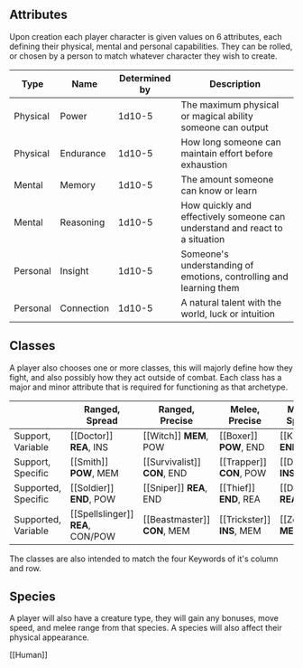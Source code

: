 ## Attributes

Upon creation each player character is given values on 6 attributes, each defining their physical, mental and personal capabilities. They can be rolled, or chosen by a person to match whatever character they wish to create.

| Type     | Name       | Determined by | Description                                                                 |
| -------- | ---------- | ------------- | --------------------------------------------------------------------------- |
| Physical | Power      | 1d10-5        | The maximum physical or magical ability someone can output                  |
| Physical | Endurance  | 1d10-5        | How long someone can maintain effort before exhaustion                      |
| Mental   | Memory     | 1d10-5        | The amount someone can know or learn                                        |
| Mental   | Reasoning  | 1d10-5        | How quickly and effectively someone can understand and react to a situation |
| Personal | Insight    | 1d10-5        | Someone's understanding of emotions, controlling and learning them          |
| Personal | Connection | 1d10-5        | A natural talent with the world, luck or intuition                          |

## Classes

A player also chooses one or more classes, this will majorly define how they fight, and also possibly how they act outside of combat. Each class has a major and minor attribute that is required for functioning as that archetype.

|                     | Ranged, Spread                    | Ranged, Precise              | Melee, Precise             | Melee, Spread            |
| ------------------- | --------------------------------- | ---------------------------- | -------------------------- | ------------------------ |
| Support, Variable   | [[Doctor]] **REA**, INS           | [[Witch]] **MEM**, POW       | [[Boxer]] **POW**, END     | [[Knight]] **END**, CON  |
| Support, Specific   | [[Smith]] **POW**, MEM            | [[Survivalist]] **CON**, END | [[Trapper]] **CON**, POW   | [[Dancer]] **INS**, END  |
| Supported, Specific | [[Soldier]] **END**, POW          | [[Sniper]] **REA**, END      | [[Thief]] **END**, REA     | [[Duelist]] **REA**, MEM |
| Supported, Variable | [[Spellslinger]] **REA**, CON/POW | [[Beastmaster]] **CON**, MEM | [[Trickster]] **INS**, MEM | [[Zealot]] **MEM**, INS  |

The classes are also intended to match the four Keywords of it's column and row.

## Species

A player will also have a creature type, they will gain any bonuses, move speed, and melee range from that species. A species will also affect their physical appearance.

[[Human]]
